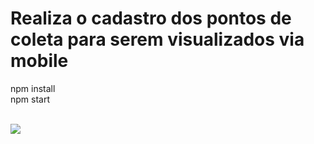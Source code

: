 # Realiza o cadastro dos pontos de coleta para serem visualizados via mobile 

npm install<br/>
npm start<br/>
<br/>

<img src='./demo/demo.gif' />
